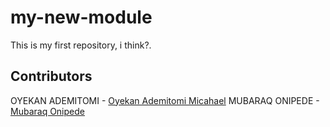 # my-new-module
This is my first repository, i think?.

## Contributors
OYEKAN ADEMITOMI - [Oyekan Ademitomi Micahael](mailto:o.ademitomi@gmail.com) 
MUBARAQ ONIPEDE - [Mubaraq Onipede](https:github.com/mubarraqqq)
